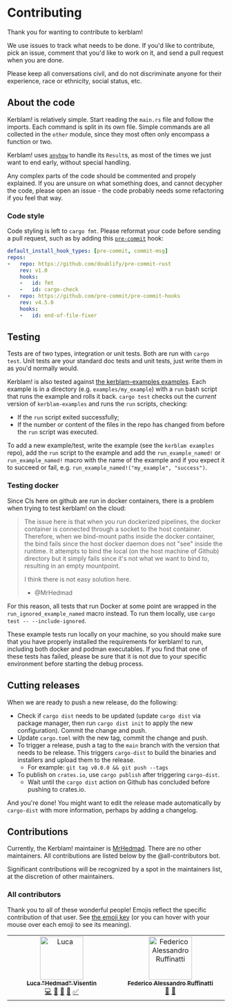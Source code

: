 # Contributing

Thank you for wanting to contribute to kerblam!

We use issues to track what needs to be done.
If you'd like to contribute, pick an issue, comment that you'd like to work
on it, and send a pull request when you are done.

Please keep all conversations civil, and do not discriminate anyone for their
experience, race or ethnicity, social status, etc.

## About the code
Kerblam! is relatively simple. Start reading the `main.rs` file and follow
the imports.
Each command is split in its own file.
Simple commands are all collected in the `other` module, since they most often
only encompass a function or two.

Kerblam! uses [`anyhow`](https://crates.io/crates/anyhow) to handle its `Result`s,
as most of the times we just want to end early, without special handling.

Any complex parts of the code should be commented and propely explained.
If you are unsure on what something does, and cannot decypher the code, please
open an issue - the code probably needs some refactoring if you feel that way.

### Code style
Code styling is left to `cargo fmt`. Please reformat your code before sending a
pull request, such as by adding this [`pre-commit`](https://pre-commit.com) hook:
```yaml
default_install_hook_types: [pre-commit, commit-msg]
repos:
-   repo: https://github.com/doublify/pre-commit-rust
    rev: v1.0
    hooks:
    -   id: fmt
    -   id: cargo-check
-   repo: https://github.com/pre-commit/pre-commit-hooks
    rev: v4.5.0
    hooks:
    -   id: end-of-file-fixer
```

## Testing
Tests are of two types, integration or unit tests. Both are run with `cargo test`.
Unit tests are your standard doc tests and unit tests, just write them in as
you'd normally would.

Kerblam! is also tested against [the kerblam-examples examples](https://github.com/MrHedmad/kerblam-examples).
Each example is in a directory (e.g. `examples/my_example`) with a `run` bash
script that runs the example and rolls it back.
`cargo test` checks out the *current* version of `kerblam-examples` and runs
the `run` scripts, checking:
- If the `run` script exited successfully;
- If the number or content of the files in the repo has changed from before
  the `run` script was executed.

To add a new example/test, write the example (see the `kerblam examples` repo),
add the `run` script to the example and add the `run_example_named!` or
`run_example_named!` macro with the name of the example and if you expect
it to succeed or fail, e.g. `run_example_named!("my_example", "success")`.

### Testing docker
Since CIs here on github are run in docker containers, there is a problem when
trying to test kerblam! on the cloud:

> The issue here is that when you run dockerized pipelines, the docker
> container is connected through a socket to the host container.
> Therefore, when we bind-mount paths inside the docker container, the bind
> fails since the host docker daemon does not "see" inside the runtime.
> It attempts to bind the local (on the host machine of Github) directory
> but it simply fails since it's not what we want to bind to, resulting
> in an empty mountpoint.
> 
> I think there is not easy solution here.
>
> - @MrHedmad

For this reason, all tests that run Docker at some point are wrapped in the
`run_ignored_example_named` macro instead. To run them locally, use
`cargo test -- --include-ignored`.

These example tests run locally on your machine, so you should make sure that you have
properly installed the requirements for kerblam! to run, including both docker
and podman executables.
If you find that one of these tests has failed, please be sure that it is not
due to your specific environment before starting the debug process.

## Cutting releases

When we are ready to push a new release, do the following:
- Check if `cargo dist` needs to be updated (update `cargo dist` via package manager, then
  run `cargo dist init` to apply the new configuration). Commit the change and push.
- Update `cargo.toml` with the new tag, commit the change and push.
- To trigger a release, push a tag to the `main` branch with the version that
  needs to be release.
  This triggers `cargo-dist` to build the binaries and installers and upload them
  to the release.
  - For example: `git tag v0.0.0 && git push --tags`
- To publish on `crates.io`, use `cargo publish` after triggering `cargo-dist`.
  - Wait until the `cargo dist` action on Github has concluded before pushing to crates.io.

And you're done! You might want to edit the release made automatically by
`cargo-dist` with more information, perhaps by adding a changelog.

## Contributions
Currently, the Kerblam! maintainer is [MrHedmad](https://github.com/MrHedmad).
There are no other maintainers. All contributions are listed below
by the @all-contributors bot.

Significant contributions will be recognized by a spot in the maintainers list,
at the discretion of other maintainers.

### All contributors

Thank you to all of these wonderful people!
Emojis reflect the specific contribution of that user.
See [the emoji key](https://allcontributors.org/docs/en/emoji-key)
(or you can hover with your mouse over each emoji to see its meaning).

<!-- ALL-CONTRIBUTORS-LIST:START - Do not remove or modify this section -->
<!-- prettier-ignore-start -->
<!-- markdownlint-disable -->
<table>
  <tbody>
    <tr>
      <td align="center" valign="top" width="14.28%"><a href="https://mrhedmad.github.io/blog/"><img src="https://avatars.githubusercontent.com/u/46203625?v=4?s=100" width="100px;" alt="Luca "Hedmad" Visentin"/><br /><sub><b>Luca "Hedmad" Visentin</b></sub></a><br /><a href="#code-MrHedmad" title="Code">💻</a> <a href="#doc-MrHedmad" title="Documentation">📖</a> <a href="#ideas-MrHedmad" title="Ideas, Planning, & Feedback">🤔</a> <a href="#projectManagement-MrHedmad" title="Project Management">📆</a> <a href="#tutorial-MrHedmad" title="Tutorials">✅</a></td>
      <td align="center" valign="top" width="14.28%"><a href="https://github.com/Feat-FeAR"><img src="https://avatars.githubusercontent.com/u/88393554?v=4?s=100" width="100px;" alt="Federico Alessandro Ruffinatti"/><br /><sub><b>Federico Alessandro Ruffinatti</b></sub></a><br /><a href="#bug-Feat-FeAR" title="Bug reports">🐛</a> <a href="#design-Feat-FeAR" title="Design">🎨</a></td>
    </tr>
  </tbody>
</table>

<!-- markdownlint-restore -->
<!-- prettier-ignore-end -->

<!-- ALL-CONTRIBUTORS-LIST:END -->
